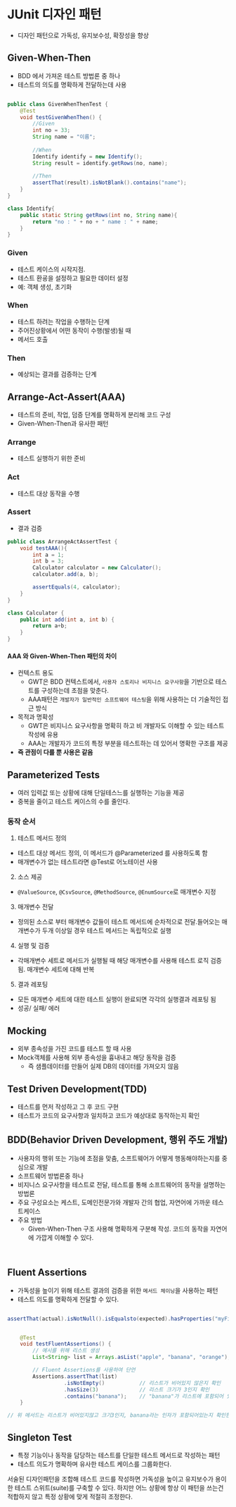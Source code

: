 # JUnit 디자인 패턴
- 디자인 패턴으로 가독성, 유지보수성, 확장성을 향상

## Given-When-Then
- BDD 에서 가져온 테스트 방법론 중 하나
- 테스트의 의도를 명확하게 전달하는데 사용

```java

public class GivenWhenThenTest {
    @Test
    void testGivenWhenThen() {
        //Given
        int no = 33;
        String name = "이름";
        
        //When
        Identify identify = new Identify();
        String result = identify.getRows(no, name);
        
        //Then
        assertThat(result).isNotBlank().contains("name");
    }
}

class Identify{
    public static String getRows(int no, String name){
        return "no : " + no + " name : " + name;
    }
}

```
### Given
- 테스트 케이스의 시작지점. 
- 테스트 환굥을 설정하고 필요한 데이터 설정 
- 예: 객체 생성, 초기화
### When
- 테스트 하려는 작업을 수행하는 단계
- 주어진상황에서 어떤 동작이 수행(발생)될 때 
- 메서드 호출
### Then
- 예상되는 결과를 검증하는 단계

## Arrange-Act-Assert(AAA)
- 테스트의 준비, 작업, 덤증 단계를 명확하게 분리해 코드 구성
- Given-When-Then과 유사한 패턴
### Arrange 
- 테스트 실행하기 위한 준비
### Act
- 테스트 대상 동작을 수행
### Assert
- 결과 검증

```java
public class ArrangeActAssertTest {
    void testAAA(){
        int a = 1;
        int b = 3;
        Calculator calculator = new Calculator();
        calculator.add(a, b);

        assertEquals(4, calculator);
    }
}

class Calculator {
    public int add(int a, int b) {
        return a+b;
    }
}
```

#### AAA 와 Given-When-Then 패턴의 차이
- 컨텍스트 용도 
  - GWT은 BDD 컨텍스트에서, `사용자 스토리나 비지니스 요구사항`을 기반으로 테스트를 구성하는데 초점을 맞춘다.
  - AAA패턴은 `개발자가 일반적인 소프트웨어 테스팅`을 위해 사용하는 더 기술적인 접근 방식
- 목적과 명확성
  - GWT은 비지니스 요구사항을 명확히 하고 비 개발자도 이해할 수 있는 테스트 작성에 유용 
  - AAA는 개발자가 코드의 특정 부분을 테스트하는 데 있어서 명확한 구조를 제공
- **즉 관점이 다를 뿐 사용은 같음**

## Parameterized Tests
- 여러 입력값 또는 상황에 대해 단일테스느를 실행하는 기능을 제공
- 중복을 줄이고 테스트 케이스의 수를 줄인다.
### 동작 순서
  1. 테스트 메서드 정의
   - 테스트 대상 메서드 정의, 이 메서드가  @Parameterized 를 사용하도록 함
   - 매개변수가 없는 테스트라면 @Test로 어노테이션 사용
  2. 소스 제공
   - `@ValueSource`, `@CsvSource`, `@MethodSource`, `@EnumSource`로 매개변수 지정
  3. 매개변수 전달
   - 정의된 소스로 부터 매개변수 값들이 테스트 메서드에 순차적으로 전달.들어오는 매개변수가 두개 이상일 경우 테스트 메서드는 독립적으로 실행
  4. 실행 및 검증
   - 각매개변수 세트로 메서드가 실행될 때 해당 매개변수를 사용해 테스트 로직 검증됨. 매개변수 세트에 대해 반복
  5. 결과 레포팅
   - 모든 매개변수 세트에 대한 테스트 실행이 완료되면 각각의 실행결과 레포팅 됨 
   - 성공/ 실패/ 에러

## Mocking
- 외부 종속성을 가진 코드를 테스트 할 때 사용
- Mock객체를 사용해 외부 종속성을 흉내내고 해당 동작을 검증
  - 즉 샘플데이터를 만들어 실제 DB의 데이터를 가져오지 않음

## Test Driven Development(TDD)
- 테스트를 먼저 작성하고 그 후 코드 구현
- 테스트가 코드의 요구사항과 일치하고 코드가 예상대로 동작하는지 확인

## BDD(Behavior Driven Development, 행위 주도 개발)
- 사용자의 행위 또는 기능에 초점을 맞춤, 소프트웨어가 어떻게 행동해야하는지를 중심으로 개발
- 소프트웨어 방법론중 하나
- 비지니스 요구사항을 테스트로 전달, 테스트를 통해 소프트웨어의 동작을 설명하는 방법론
- 주요 구성요소는 케스트, 도메인전문가와 개발자 간의 협업, 자연어에 가까운 테스트케이스
- 주요 방법
  - Given-When-Then 구조 사용해 명확하게 구분해 작성. 코드의 동작을 자연어에 가깝게 이해할 수 있다.
  
```java



```
## Fluent Assertions
- 가독성을 높이기 위해 테스트 결과의 검증을 위한 `메서드 체이닝`을 사용하는 패턴
- 테스트 의도를 명확하게 전달할 수 있다.

```java

assertThat(actual).isNotNull().isEqualsto(expected).hasProperties("myFieldName");

```

```java

    @Test
    void testFluentAssertions() {
        // 예시를 위해 리스트 생성
        List<String> list = Arrays.asList("apple", "banana", "orange");

        // Fluent Assertions를 사용하여 단언
        Assertions.assertThat(list)
                  .isNotEmpty()           // 리스트가 비어있지 않은지 확인
                  .hasSize(3)             // 리스트 크기가 3인지 확인
                  .contains("banana");    // "banana"가 리스트에 포함되어 있는지 확인
    }

// 위 메서드는 리스트가 비어있지않고 크기3인지, banana라는 인자가 포함되어있는지 확인한다
```


## Singleton Test
- 특정 기능이나 동작을 담당하는 테스트를 단일한 테스트 메서드로 작성하는 패턴
- 테스트 의도가 명확하며 유사한 테스트 케이스를 그룹화한다.

서술된 디자인패턴을 조합해 테스트 코드를 작성하면 가독성을 높이고 유지보수가 용이한 테스트 스위트(suite)를 구축할 수 있다.
하지만 어느 상황에 항상 이 패턴을 쓰는건 적합하지 않고 특정 상황에 맞게 적절히 조정한다.
